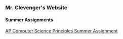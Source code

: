 ### Mr. Clevenger's Website  

#### Summer Assignments  
[AP Computer Science Principles Summer Assignment](https://bshs-clevenger.github.io/ap-csp-summer)  


